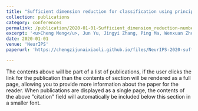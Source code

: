 ```yaml
---
title: "Sufficient dimension reduction for classification using principal optimal transport direction"
collection: publications
category: conferences
permalink: /publication/2020-01-01-Sufficient_dimension_reduction-number-13
excerpt: '<u>Cheng Meng</u>, Jun Yu, Jingyi Zhang, Ping Ma, Wenxuan Zhong'
date: 2020-01-01
venue: 'NeurIPS'
paperurl: 'https://chengzijunaixiaoli.github.io/files/NeurIPS-2020-sufficient-dimension-reduction-for-classification-using-principal-optimal-transport-direction-Paper.pdf'

---
```


The contents above will be part of a list of publications, if the user clicks the link for the publication than the contents of section will be rendered as a full page, allowing you to provide more information about the paper for the reader. When publications are displayed as a single page, the contents of the above "citation" field will automatically be included below this section in a smaller font.